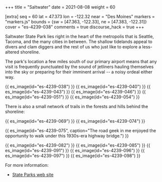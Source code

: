 +++
title = "Saltwater"
date = 2021-08-08
weight = 60

[extra]
seq = 60
lat = 47.373
lon = -122.32
near = "Des Moines"
markers = "markers.js"
bounds = {sw = [47.363, -122.33], ne = [47.383, -122.31]}
cover = "es-4239-038"
comments = true
discourse_hack = true
+++

Saltwater State Park lies right in the heart of the metropolis that is Seattle, Tacoma, and the many cities in between. The shallow tidelands appeal to divers and clam diggers and the rest of us who just like to explore a less-altered shoreline.

<!-- more -->

The park's location a few miles south of our primary airport means that any visit is frequently punctuated by the sound of jetliners hauling themselves into the sky or preparing for their imminent arrival -- a noisy ordeal either way.

{{ es_image(id="es-4239-038") }}
{{ es_image(id="es-4239-040") }}
{{ es_image(id="es-4239-043") }}
{{ es_image(id="es-4239-046") }}
{{ es_image(id="es-4239-051") }}
{{ es_image(id="es-4239-054") }}

There is also a small network of trails in the forests and hills behind the shoreline:

{{ es_image(id="es-4239-069") }}
{{ es_image(id="es-4239-074") }}

{{ es_image(id="es-4239-075", caption="The road geek in me enjoyed the opportunity to walk under this 1930s-era highway bridge.") }}

{{ es_image(id="es-4239-082") }}
{{ es_image(id="es-4239-085") }}
{{ es_image(id="es-4239-091") }}
{{ es_image(id="es-4239-096") }}
{{ es_image(id="es-4239-097") }}
{{ es_image(id="es-4239-098") }}

For more information:

* [State Parks web site](https://parks.state.wa.us/578/Saltwater)
